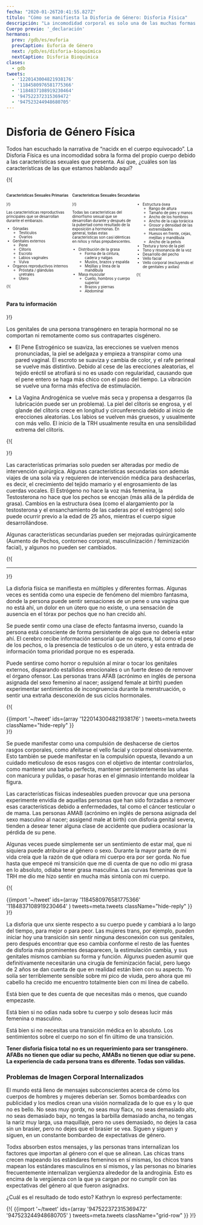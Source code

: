 ```yaml
---
fecha: "2020-01-26T20:41:55.827Z"
título: "Cómo se manifiesta la Disforia de Género: Disforia Física"
descripción: "La incomodidad corporal es solo una de las muchas formas en las que se manifiesta la Disforia de Género."
Cuerpo previo: '_declaración'
hermanos:
  prev: /gdb/es/euforia
  prevCaption: Euforia de Género
  next: /gdb/es/disforia-bioquímica
  nextCaption: Disforia Bioquímica
clases:
  - gdb
tweets:
  - '1220143004821938176'
  - '1184580976581775366'
  - '1184837108919230464'
  - '947522372315369472'
  - '947523244948680705'
---
```


# Disforia de Género Física

Todos han escuchado la narrativa de “nacidx en el cuerpo equivocado”. La Disforia Física es una incomodidad sobra la forma del propio cuerpo debido a las características sexuales que presenta. Así que, ¿cuáles son las características de las que estamos hablando aquí?

{!{
<style>

.fact-grid h4 { font-weight: 600;grid-row: 1; }

.fact-grid li {break-inside: avoid;}

@media (min-width: 500px) {
  .fact-grid {
    display: grid;
    grid-template-columns: 1fr 2fr;
    grid-template-rows: min-content 1fr;
    grid-column-gap: 1em;
    font-size: 0.7em;
  }

  .fact-grid .two-col { column-count: 2; }
}

</style>
<div class="fact-grid ">
  <h4>Características Sexuales Primarias</h4>
  <div>
}!}

Las características reproductivas principales que se desarrollan durante el embarazo.

- Gónadas
  - Testículos
  - Ovarios
- Genitales externos
  - Pene
  - Clítoris
  - Escroto
  - Labios vaginales
  - Vulva
- Órganos reproductivos internos
  - Próstata / glándulas uretrales
  - Útero

{!{
</div>

<h4>Características Sexuales Secundarias</h4>
<div class="two-col">
}!}

Todas las características del dimorfismo sexual que se desarrollan durante y después de la pubertad como resultado de la exposición a hormonas. En general, todas estas características son casi idénticas en niños y niñas prepubescentes.

- Distribución de la grasa
  - Forma de la cintura, cadera y nalgas
  - Muslos, brazos y espalda
  - Mejillas y línea de la mandíbula
- Masa muscular
  - Cuello, hombros y cuerpo superior
  - Brazos y piernas
  - Abdominal
- Estructura ósea
  - Rango de altura
  - Tamaño de pies y manos
  - Ancho de los hombros
  - Ancho de la caja torácica
  - Grosor y densidad de las extremidades
  - Huesos en frente, cejas, mejillas y mandíbula
  - Ancho de la pelvis
- Textura y tono de la piel
- Tono y resonancia de la voz
- Desarrollo del pecho
- Vello facial
- Vello corporal (excluyendo el de genitales y axilas)


{!{
</div></div>
<div class="gutter"><div class="card"><div class="card-body"><h4 class="card-title">Para tu información</h4>
}!}

Los genitales de una persona transgénero en terapia hormonal no se comportan ni remotamente como sus contrapartes cisgénero.

- El Pene Estrogénico se suaviza, las erecciones se vuelven menos pronunciadas, la piel se adelgaza y empieza a transpirar como una pared vaginal. El escroto se suaviza y cambia de color, y el rafe perineal se vuelve más distintivo. Debido al cese de las erecciones aleatorias, el tejido eréctil se atrofiará si no es usado con regularidad, causando que el pene entero se haga más chico con el paso del tiempo. La vibración se vuelve una forma más efectiva de estimulación.

- La Vagina Androgénica se vuelve más seca y propensa a desgarros (la lubricación puede ser un problema). La piel del clítoris se engrosa, y el glande del clítoris crece en longitud y circunferencia debido al inicio de erecciones aleatorias. Los labios se vuelven más gruesos, y usualmente con más vello. El inicio de la TRH usualmente resulta en una sensibilidad extrema del clítoris.

{!{ </div></div></div> }!}

Las características primarias solo pueden ser alteradas por medio de intervención quirúrgica. Algunas características secundarias son además viajes de una sola vía y requieren de intervención médica para deshacerlas, es decir, el crecimiento del tejido mamario y el engrosamiento de las cuerdas vocales. El Estrógeno no hace la voz más femenina, la Testosterona no hace que los pechos se encojan (más allá de la pérdida de grasa). Cambios en la estructura ósea (como el alargamiento por la testosterona y el ensanchamiento de las caderas por el estrógeno) solo puede ocurrir previo a la edad de 25 años, mientras el cuerpo sigue desarrollándose.

Algunas características secundarias pueden ser mejoradas quirúrgicamente (Aumento de Pechos, contorneo corporal, masculinización / feminización facial), y algunos no pueden ser cambiados.

{!{ <hr> }!}

La disforia física se manifiesta en múltiples y diferentes formas. Algunas veces es sentida como una especie de fenómeno del miembro fantasma, donde la persona puede sentir sensaciones de un pene o una vagina que no está ahí, un dolor en un útero que no existe, o una sensación de ausencia en el tórax por pechos que no han crecido ahí.

Se puede sentir como una clase de efecto fantasma inverso, cuando la persona está consciente de forma persistente de algo que no debería estar ahí. El cerebro recibe información sensorial que no espera, tal como el peso de los pechos, o la presencia de testículos o de un útero, y esta entrada de información toma prioridad porque no es esperada.

Puede sentirse como horror o repulsión al mirar o tocar los genitales externos, disparando estallidos emocionales o un fuerte deseo de remover el órgano ofensor. Las personas trans AFAB (acrónimo en inglés de persona asignada del sexo femenino al nacer; assigend female at birth) pueden experimentar sentimientos de incongruencia durante la menstruación, o sentir una extraña desconexión de sus ciclos hormonales.

{!{
  <div class="gutter">{{import '~/tweet' ids=(array
  '1220143004821938176'
) tweets=meta.tweets className="hide-reply" }}</div>
}!}

Se puede manifestar como una compulsión de deshacerse de ciertos rasgos corporales, como afeitarse el vello facial y corporal obsesivamente. Esto también se puede manifestar en la compulsión opuesta, llevando a un cuidado meticuloso de esos rasgos con el objetivo de intentar controlarlos, como mantener una barba perfecta, mantener persistentemente las uñas con manicura y pulidas, o pasar horas en el gimnasio intentando moldear la figura.

Las características físicas indeseables pueden provocar que una persona experimente envidia de aquellas personas que han sido forzadas a remover esas características debido a enfermedades, tal como el cáncer testicular o de mama. Las personas AMAB (acrónimo en inglés de persona asignada del sexo masculino al nacer; assigend male at birth) con disforia genital severa, tienden a desear tener alguna clase de accidente que pudiera ocasionar la pérdida de su pene.

Algunas veces puede simplemente ser un sentimiento de estar mal, que ni siquiera puede atribuirse al género o sexo. Durante la mayor parte de mi vida creía que la razón de que odiara mi cuerpo era por ser gorda. No fue hasta que empecé mi transición que me di cuenta de que no odio mi grasa en lo absoluto, odiaba tener grasa masculina. Las curvas femeninas que la TRH me dio me hizo sentir en mucha más sintonía con mi cuerpo.

{!{
  <div class="gutter">{{import '~/tweet' ids=(array
  '1184580976581775366'
  '1184837108919230464'
) tweets=meta.tweets className="hide-reply" }}</div>
}!}

La disforia que unx siente respecto a su cuerpo puede y cambiará a lo largo del tiempo, para mejor o para peor. Las mujeres trans, por ejemplo, pueden iniciar hoy una transición sin sentir ninguna desconexión con sus genitales, pero después encontrar que eso cambia conforme el resto de las fuentes de disforia más prominentes desaparecen, la estimulación cambia, y sus genitales mismos cambian su forma y función. Algunxs pueden asumir que definitivamente necesitarán una cirugía de feminización facial, pero luego de 2 años se dan cuenta de que en realidad están bien con su aspecto. Yo solía ser terriblemente sensible sobre mi pico de viuda, pero ahora que mi cabello ha crecido me encuentro totalmente bien con mi línea de cabello.

Está bien que te des cuenta de que necesitas más o menos, que cuando empezaste.

Está bien si no odias nada sobre tu cuerpo y solo deseas lucir más femenina o masculino.

Está bien si no necesitas una transición médica en lo absoluto. Los sentimientos sobre el cuerpo no son el fin último de una transición.

**Tener disforia física total no es un requerimiento para ser transgénero. AFABs no tienen que odiar su pecho, AMABs no tienen que odiar su pene. La experiencia de cada persona trans es diferente. Todas son válidas.**

### Problemas de Imagen Corporal Internalizados

El mundo está lleno de mensajes subconscientes acerca de cómo los cuerpos de hombres y mujeres deberían ser. Somos bombardeadxs con publicidad y los medios crean una visión normalizada de lo que es y lo que no es bello. No seas muy gordx, no seas muy flacx, no seas demasiado altx, no seas demasiado bajx, no tengas la barbilla demasiado ancha, no tengas la nariz muy larga, usa maquillaje, pero no uses demasiado, no dejes la casa sin un brasier, pero no dejes que el brasier se vea. Siguen y siguen y siguen, en un constante bombardeo de expectativas de género.

Todxs absorben estos mensajes, y las personas trans internalizan los factores que importan al género con el que se alinean. Las chicas trans crecen mapeando los estándares femeninos en sí mismas, los chicos trans mapean los estándares masculinos en sí mismos, y las personas no binaries frecuentemente internalizan vergüenza alrededor de la androginia. Esto es encima de la vergüenza con la que ya cargan por no cumplir con las expectativas del género al que fueron asignadxs.

¿Cuál es el resultado de todo esto? Kathryn lo expresó perfectamente:

{!{ {{import '~/tweet' ids=(array
  '947522372315369472'
  '947523244948680705'
) tweets=meta.tweets className="grid-row" }} }!}
